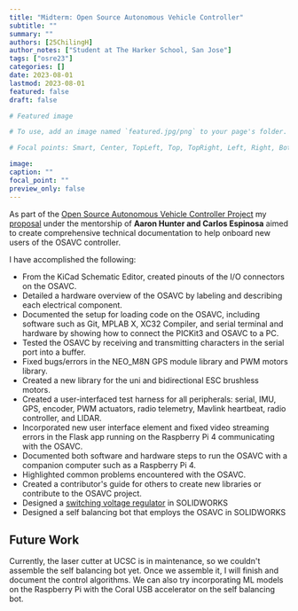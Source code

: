 ```yaml
---
title: "Midterm: Open Source Autonomous Vehicle Controller"
subtitle: ""
summary: ""
authors: [25ChilingH]
author_notes: ["Student at The Harker School, San Jose"]
tags: ["osre23"]
categories: []
date: 2023-08-01
lastmod: 2023-08-01
featured: false
draft: false

# Featured image

# To use, add an image named `featured.jpg/png` to your page's folder.

# Focal points: Smart, Center, TopLeft, Top, TopRight, Left, Right, BottomLeft, Bottom, BottomRight.

image:
caption: ""
focal_point: ""
preview_only: false
---
```


As part of the [Open Source Autonomous Vehicle Controller Project](/project/osre23/ucsc/OSAVC) my [proposal](https://docs.google.com/document/d/1hDU87aAzbn88vWwOHH0ggIID2W4KKzp8SKF1Lb8LU90/edit?usp=sharing) under the mentorship of **Aaron Hunter and Carlos Espinosa** aimed to create comprehensive technical documentation to help onboard new users of the OSAVC controller.

I have accomplished the following:
* From the KiCad Schematic Editor, created pinouts of the I/O connectors on the OSAVC.
* Detailed a hardware overview of the OSAVC by labeling and describing each electrical component. 
* Documented the setup for loading code on the OSAVC, including software such as Git, MPLAB X, XC32 Compiler, and serial terminal and hardware by showing how to connect the PICKit3 and OSAVC to a PC.
* Tested the OSAVC by receiving and transmitting characters in the serial port into a buffer.
* Fixed bugs/errors in the NEO_M8N GPS module library and PWM motors library.
* Created a new library for the uni and bidirectional ESC brushless motors.
* Created a user-interfaced test harness for all peripherals: serial, IMU, GPS, encoder, PWM actuators, radio telemetry, Mavlink heartbeat, radio controller, and LIDAR.
* Incorporated new user interface element and fixed video streaming errors in the Flask app running on the Raspberry Pi 4 communicating with the OSAVC.
* Documented both software and hardware steps to run the OSAVC with a companion computer such as a Raspberry Pi 4.
* Highlighted common problems encountered with the OSAVC.
* Created a contributor's guide for others to create new libraries or contribute to the OSAVC project.
* Designed a [switching voltage regulator](https://grabcad.com/library/ptn78020w-1) in SOLIDWORKS
* Designed a self balancing bot that employs the OSAVC in SOLIDWORKS

## Future Work
Currently, the laser cutter at UCSC is in maintenance, so we couldn't assemble the self balancing bot yet. Once we assemble it, I will finish and document the control algorithms. We can also try incorporating ML models on the Raspberry Pi with the Coral USB accelerator on the self balancing bot.
